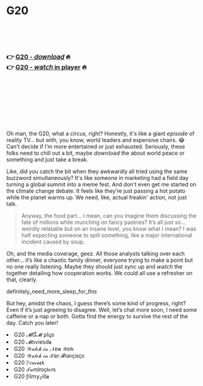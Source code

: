 <h1>G20</h1>

<br><br><br>

<h3>👉 <a href="https://Pauls-lefilachai1979.github.io/avdctxqruz/">G20 - 𝘥𝘰𝘸𝘯𝘭𝘰𝘢𝘥</a> 🔥<br>
👉 <a href="https://Pauls-lefilachai1979.github.io/avdctxqruz/">G20 - 𝘸𝘢𝘵𝘤𝘩 in player</a> 🔥
</h3>



<br><br><br><br><br><br><br>


Oh man, the G20, what a circus, right? Honestly, it's like a giant 𝘦𝘱𝘪𝘴𝘰𝘥𝘦 of reality TV... but with, you know, world leaders and expensive chairs. 😂 Can't decide if I'm more entertained or just exhausted. Seriously, these folks need to chill out a bit, maybe 𝘥𝘰𝘸𝘯𝘭𝘰𝘢𝘥 the   about world peace or something and just take a break.

Like, did you catch the bit when they awkwardly all tried using the same buzzword simultaneously? It's like someone in marketing had a field day turning a global summit into a meme fest. And don't even get me started on the climate change debate. It feels like they’re just passing a hot potato while the planet warms up. We need, like, actual freakin' action, not just talk.

> Anyway, the food part... I mean, can you imagine them discussing the fate of millions while munching on fancy pastries? It’s all just so... weirdly relatable but on an insane level, you know what I mean? I was half expecting someone to spill something, like a major international incident caused by soup.

Oh, and the media coverage, geez. All those analysts talking over each other... it’s like a chaotic family dinner, everyone trying to make a point but no one really listening. Maybe they should just sync up and 𝘸𝘢𝘵𝘤𝘩 the   together detailing how cooperation works. We could all use a refresher on that, clearly.

definitely_need_more_sleep_for_this

But hey, amidst the chaos, I guess there’s some kind of progress, right? Even if it’s just agreeing to disagree. Well, let’s chat more soon, I need some caffeine or a nap or both. Gotta find the energy to survive the rest of the day. Catch you later!

<li>G20 𝓜Ɠ𝓜 ρ𝗅ų𝗌</li>
<li>G20 𝓜𝗈ν𝗂𝖾𝗌ԁ𝖆</li>
<li>G20 𝒲𝒶𝓉𝒸𝒽 𝒾𝓃 𝒩𝖾𝗐 𝒴𝗈𝗋𝗄</li>
<li>G20 𝒲𝒶𝓉𝒸𝒽 𝒾𝓃 𝒮𝖺𝗇 𝓕𝗋𝖺𝗇ç𝗂𝗌ç𝗈</li>
<li>G20 𝙿𝑒𝒶𝒸𝓸𝐜𝗄</li>
<li>G20 𝒯𝒶𝗆𝗂𝗅𝗋𝗈ç𝗄𝑒𝗋𝗌</li>
<li>G20 ƒ𝗂𝗅𝗆𝗒𝓏𝗂𝗅𝗅𝖆</li>
